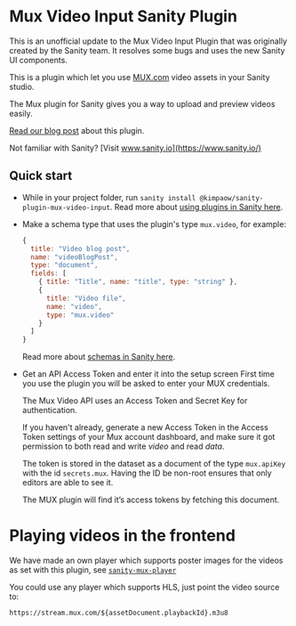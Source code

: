 # Mux Video Input Sanity Plugin

This is an unofficial update to the Mux Video Input Plugin that was originally created by the Sanity team. It resolves some bugs and uses the new Sanity UI components.

This is a plugin which let you use [MUX.com](https://www.mux.com) video assets in your Sanity studio.

The Mux plugin for Sanity gives you a way to upload and preview videos easily.

[Read our blog post](https://www.sanity.io/blog/first-class-responsive-video-support-with-the-new-mux-plugin) about this plugin.

Not familiar with Sanity? [Visit www.sanity.io](https://www.sanity.io/)

## Quick start

- While in your project folder, run `sanity install @kimpaow/sanity-plugin-mux-video-input`.
  Read more about [using plugins in Sanity here](https://www.sanity.io/docs/plugins).

* Make a schema type that uses the plugin's type `mux.video`, for example:

  ```js
  {
    title: "Video blog post",
    name: "videoBlogPost",
    type: "document",
    fields: [
      { title: "Title", name: "title", type: "string" },
      {
        title: "Video file",
        name: "video",
        type: "mux.video"
      }
    ]
  }
  ```

  Read more about [schemas in Sanity here](https://www.sanity.io/docs/the-schema).

- Get an API Access Token and enter it into the setup screen
  First time you use the plugin you will be asked to enter your MUX credentials.

  The Mux Video API uses an Access Token and Secret Key for authentication.

  If you haven't already, generate a new Access Token in the Access Token settings of your Mux account dashboard, and make sure it got permission to both read and write _video_ and read _data_.

  The token is stored in the dataset as a document of the type `mux.apiKey` with the id `secrets.mux`.
  Having the ID be non-root ensures that only editors are able to see it.

  The MUX plugin will find it’s access tokens by fetching this document.

# Playing videos in the frontend

We have made an own player which supports poster images for the videos as set with this plugin, see [`sanity-mux-player`](https://github.com/sanity-io/sanity-mux-player)

You could use any player which supports HLS, just point the video source to:

`https://stream.mux.com/${assetDocument.playbackId}.m3u8`
